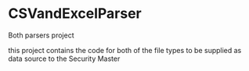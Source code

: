 # CSVandExcelParser
Both parsers project

this project contains the code for both of the file types to be supplied as data source to the Security Master
